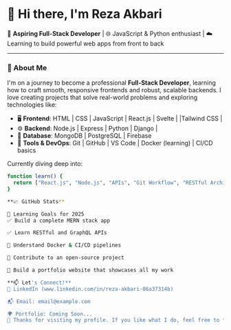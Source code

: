 # 👋 Hi there, I'm Reza Akbari

🎯 **Aspiring Full-Stack Developer** | 🌐 JavaScript & Python enthusiast | ☁️ Learning to build powerful web apps from front to back

---

### 🚀 About Me

I'm on a journey to become a professional **Full-Stack Developer**, learning how to craft smooth, responsive frontends and robust, scalable backends. I love creating projects that solve real-world problems and exploring technologies like:

- 🖥️ **Frontend**: HTML | CSS | JavaScript | React.js | Svelte | |Tailwind CSS | 
- ⚙️ **Backend**: Node.js | Express | Python | Django | 
- 💾 **Database**: MongoDB | PostgreSQL | Firebase
- 🚀 **Tools & DevOps**: Git | GitHub | VS Code | Docker (learning) | CI/CD basics

Currently diving deep into:
```bash
function learn() {
  return ["React.js", "Node.js", "APIs", "Git Workflow", "RESTful Architecture"];
}

**📈 GitHub Stats**

🧠 Learning Goals for 2025
✅ Build a complete MERN stack app

✅ Learn RESTful and GraphQL APIs

🔄 Understand Docker & CI/CD pipelines

🔄 Contribute to an open-source project

🔄 Build a portfolio website that showcases all my work

**📫 Let's Connect!**
💼 LinkedIn (www.linkedin.com/in/reza-akbari-06a37314b)

📬 Email: email@example.com

🌍 Portfolio: Coming Soon...
🌟 Thanks for visiting my profile. If you like what I do, feel free to follow and connect! 🌟
